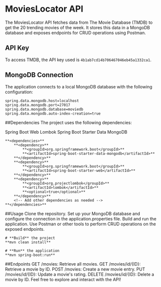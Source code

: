 # MoviesLocator API

The MoviesLocator API fetches data from The Movie Database (TMDB) to get the 20 trending movies of the week. It stores this data in a MongoDB database and exposes endpoints for CRUD operations using Postman.

## API Key

To access TMDB, the API key used is `4b1ab7cd14b706467046eb45a1332ca1`.

## MongoDB Connection

The application connects to a local MongoDB database with the following configuration:

```properties
spring.data.mongodb.host=localhost
spring.data.mongodb.port=27017
spring.data.mongodb.database=moviedb
spring.data.mongodb.auto-index-creation=true
```
##Dependencies
The project uses the following dependencies:

Spring Boot Web
Lombok
Spring Boot Starter Data MongoDB
``` 
**<dependencies>**
    **<dependency>**
        **<groupId>org.springframework.boot</groupId>**
        **<artifactId>spring-boot-starter-data-mongodb</artifactId>**
    **</dependency>**
    **<dependency>**
        **<groupId>org.springframework.boot</groupId>**
        **<artifactId>spring-boot-starter-web</artifactId>**
    **</dependency>**
    **<dependency>**
        **<groupId>org.projectlombok</groupId>**
        **<artifactId>lombok</artifactId>**
        **<optional>true</optional>**
    **</dependency>**
    <!-- Add other dependencies as needed -->
**</dependencies>** 
```
##Usage
Clone the repository.
Set up your MongoDB database and configure the connection in the application.properties file.
Build and run the application.
Use Postman or other tools to perform CRUD operations on the exposed endpoints.
```
# **Build** the project
**mvn clean install**

# **Run** the application
**mvn spring-boot:run**
```
##Endpoints
GET /movies: Retrieve all movies.
GET /movies/id/{ID}: Retrieve a movie by ID.
POST /movies: Create a new movie entry.
PUT /movies/id/{ID}: Update a movie's rating.
DELETE /movies/id/{ID}: Delete a movie by ID.
Feel free to explore and interact with the API!

